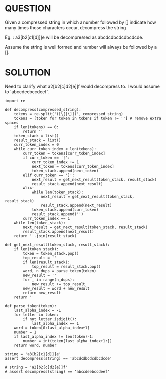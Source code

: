 # QUESTION
Given a compressed string in which a number followed by [] indicate how many times those characters occur, decompress the string

Eg. : a3[b2[c1[d]]]e will be decompressed as abcdcdbcdcdbcdcde.

Assume the string is well formed and number will always be followed by a [].

# SOLUTION
Need to clarify what a2[b2[c]d2[e]]f would decompress to. I would assume to 'abccdeebccdeef'.
```
import re

def decompress(compressed_string):
    tokens = re.split('([\[|\]])', compressed_string)
    tokens = [token for token in tokens if token != ''] # remove extra spaces
    if len(tokens) == 0:
        return ''
    token_stack = list()
    result_stack = list()
    curr_token_index = 0
    while curr_token_index < len(tokens):
        curr_token = tokens[curr_token_index]
        if curr_token == '[':
            curr_token_index += 1
            next_token = tokens[curr_token_index]
            token_stack.append(next_token)
        elif curr_token == ']':
            next_result = get_next_result(token_stack, result_stack)
            result_stack.append(next_result)
        else:
            while len(token_stack):
                next_result = get_next_result(token_stack, result_stack)
                result_stack.append(next_result)
            token_stack.append(curr_token)
            result_stack.append('')
        curr_token_index += 1
    while len(token_stack):
        next_result = get_next_result(token_stack, result_stack)
        result_stack.append(next_result)
    return ''.join(result_stack)    

def get_next_result(token_stack, result_stack):
    if len(token_stack):
        token = token_stack.pop()
        top_result = ''
        if len(result_stack):
            top_result = result_stack.pop()
        word, n_dups = parse_token(token)
        new_result = ''
        for _ in range(n_dups):
            new_result += top_result
        new_result = word + new_result
        return new_result
    return ''

def parse_token(token):
    last_alpha_index = -1
    for letter in token:
        if not letter.isdigit():
            last_alpha_index += 1
    word = token[0:last_alpha_index+1]
    number = 1
    if last_alpha_index != len(token)-1:
        number = int(token[last_alpha_index+1:])
    return word, number

string = 'a3[b2[c1[d]]]e'
assert decompress(string) == 'abcdcdbcdcdbcdcde'

# string = 'a2[b2[c]d2[e]]f'
# assert decompress(string) == 'abccdeebccdeef'
```
